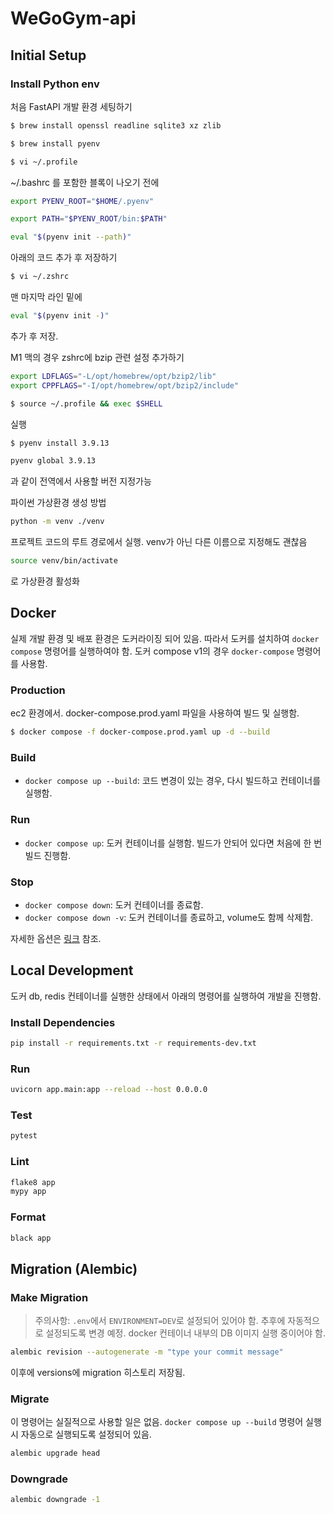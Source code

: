 # WeGoGym-api
## Initial Setup
### Install Python env
처음 FastAPI 개발 환경 세팅하기

```bash
$ brew install openssl readline sqlite3 xz zlib
```

```bash
$ brew install pyenv
```

```bash
$ vi ~/.profile
```

~/.bashrc 를 포함한 블록이 나오기 전에 

```bash
export PYENV_ROOT="$HOME/.pyenv"

export PATH="$PYENV_ROOT/bin:$PATH"

eval "$(pyenv init --path)"
```

아래의 코드 추가 후 저장하기

```bash
$ vi ~/.zshrc
```

맨 마지막 라인 밑에 

```bash
eval "$(pyenv init -)"

```

추가 후 저장.

M1 맥의 경우 zshrc에 bzip 관련 설정 추가하기
```bash
export LDFLAGS="-L/opt/homebrew/opt/bzip2/lib"
export CPPFLAGS="-I/opt/homebrew/opt/bzip2/include"
```

```bash
$ source ~/.profile && exec $SHELL
```

실행

```bash
$ pyenv install 3.9.13
```

```bash
pyenv global 3.9.13
```

과 같이 전역에서 사용할  버전 지정가능

파이썬 가상환경 생성 방법

```bash
python -m venv ./venv
```

프로젝트 코드의 루트 경로에서 실행. venv가 아닌 다른 이름으로 지정해도 괜찮음

```bash
source venv/bin/activate
```

로 가상환경 활성화

## Docker
실제 개발 환경 및 배포 환경은 도커라이징 되어 있음.
따라서 도커를 설치하여 `docker compose` 명령어를 실행하여야 함.
도커 compose v1의 경우 `docker-compose` 명령어를 사용함.
### Production

ec2 환경에서. docker-compose.prod.yaml 파일을 사용하여 빌드 및 실행함.

```sh
$ docker compose -f docker-compose.prod.yaml up -d --build
```

### Build
- `docker compose up --build`: 코드 변경이 있는 경우, 다시 빌드하고 컨테이너를 실행함.

### Run
- `docker compose up`: 도커 컨테이너를 실행함. 빌드가 안되어 있다면 처음에 한 번 빌드 진행함.

### Stop
- `docker compose down`: 도커 컨테이너를 종료함.
- `docker compose down -v`: 도커 컨테이너를 종료하고, volume도 함께 삭제함.

자세한 옵션은 [링크](https://docs.docker.com/engine/reference/commandline/compose_down/) 참조.

## Local Development
도커 db, redis 컨테이너를 실행한 상태에서 아래의 명령어를 실행하여 개발을 진행함.
### Install Dependencies
```bash
pip install -r requirements.txt -r requirements-dev.txt
```

### Run
```bash
uvicorn app.main:app --reload --host 0.0.0.0
```
### Test
```bash
pytest
```
### Lint
```bash
flake8 app
mypy app
```
### Format
```bash
black app
```


## Migration (Alembic)
### Make Migration
> 주의사항: `.env`에서 `ENVIRONMENT=DEV`로 설정되어 있어야 함. 추후에 자동적으로 설정되도록 변경 예정. docker 컨테이너 내부의 DB 이미지 실행 중이어야 함.

```bash
alembic revision --autogenerate -m "type your commit message"
```
이후에 versions에 migration 히스토리 저장됨.
### Migrate
이 명령어는 실질적으로 사용할 일은 없음. `docker compose up --build` 명령어 실행시 자동으로 실행되도록 설정되어 있음.
```bash
alembic upgrade head
```
### Downgrade
```bash
alembic downgrade -1
```

